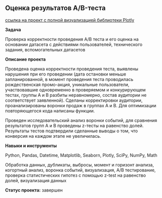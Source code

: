 ## Оценка результатов A/B-теста 


[ссылка на проект с полной визуализацией библиотеки Plotly](https://nbviewer.org/github/DmitriyShachnev/Data_Analist_Yandex_Practicum/blob/main/13_2_%D0%92%D1%8B%D0%BF%D1%83%D1%81%D0%BA%D0%BD%D0%BE%D0%B9_%D0%BF%D1%80%D0%BE%D0%B5%D0%BA%D1%82_%20AB_test/13_2_ab_test.ipynb)


**Задача**   
 
Проверка корректности проведения A/B теста и его оценка на основании датасета с действиями пользователей, технического задания, вспомогательных датасетов
 

**Описание проекта**

Проведена оценка корректности проведения теста, выявлены нарушения при его проведении (дата остановки меньше запланированной, в момент проведения теста проводилась рождественская промо-акция, уникальные пользователи, участвовавшие одновременно в проверяемом и конкурирующем тестах, группы А и В разбиты неравномерно, состав аудитории не соответствует заявленной).
Сделаны корректировки аудитории, проанализированы воронки продаж в группах А и В. Для оптимизации повторяющегося кода написаны функции.

Проведен исследовательский анализ воронки событий, для сравнения результатов групп А и В проведены z-тесты на равенство долей. Результаты тестов подтвердили сделанные выводы о том, что конверсия на каждом этапе не увеличилась. 


**Навыки и инструменты**  

Python, Pandas, Datetime, Matplotlib, Seaborn, Plotly, SciPy, NumPy, Math

Обработка данных, дубликаты, выбросы, момент и горизонт анализа, когортный анализ, воронка событий, визуализация, А/В тестирование, проверка статистических гипотез с помощью z-test на равенство долей, визуализация данных


**Статус проекта:** завершен